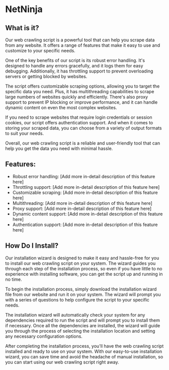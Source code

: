 # NetNinja
## What is it?
Our web crawling script is a powerful tool that can help you scrape data from any website. It offers a range of features that make it easy to use and customize to your specific needs.

One of the key benefits of our script is its robust error handling. It's designed to handle any errors gracefully, and it logs them for easy debugging. Additionally, it has throttling support to prevent overloading servers or getting blocked by websites.

The script offers customizable scraping options, allowing you to target the specific data you need. Plus, it has multithreading capabilities to scrape large numbers of websites quickly and efficiently. There's also proxy support to prevent IP blocking or improve performance, and it can handle dynamic content on even the most complex websites.

If you need to scrape websites that require login credentials or session cookies, our script offers authentication support. And when it comes to storing your scraped data, you can choose from a variety of output formats to suit your needs.

Overall, our web crawling script is a reliable and user-friendly tool that can help you get the data you need with minimal hassle.

## Features:
- Robust error handling: [Add more in-detail description of this feature here]
- Throttling support: [Add more in-detail description of this feature here]
- Customizable scraping: [Add more in-detail description of this feature here]
- Multithreading: [Add more in-detail description of this feature here]
- Proxy support: [Add more in-detail description of this feature here]
- Dynamic content support: [Add more in-detail description of this feature here]
- Authentication support: [Add more in-detail description of this feature here]

## How Do I Install?
Our installation wizard is designed to make it easy and hassle-free for you to install our web crawling script on your system. The wizard guides you through each step of the installation process, so even if you have little to no experience with installing software, you can get the script up and running in no time.

To begin the installation process, simply download the installation wizard file from our website and run it on your system. The wizard will prompt you with a series of questions to help configure the script to your specific needs.

The installation wizard will automatically check your system for any dependencies required to run the script and will prompt you to install them if necessary. Once all the dependencies are installed, the wizard will guide you through the process of selecting the installation location and setting any necessary configuration options.

After completing the installation process, you'll have the web crawling script installed and ready to use on your system. With our easy-to-use installation wizard, you can save time and avoid the headache of manual installation, so you can start using our web crawling script right away.
